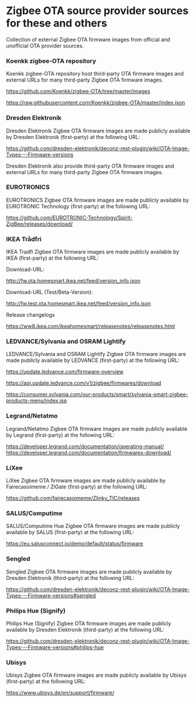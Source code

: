# Zigbee OTA source provider sources for these and others

Collection of external Zigbee OTA firmware images from official and unofficial OTA provider sources.

### Koenkk zigbee-OTA repository

Koenkk zigbee-OTA repository host third-party OTA firmware images and external URLs for many third-party Zigbee OTA firmware images.

https://github.com/Koenkk/zigbee-OTA/tree/master/images

https://raw.githubusercontent.com/Koenkk/zigbee-OTA/master/index.json

### Dresden Elektronik

Dresden Elektronik Zigbee OTA firmware images are made publicly available by Dresden Elektronik (first-party) at the following URL:

https://github.com/dresden-elektronik/deconz-rest-plugin/wiki/OTA-Image-Types---Firmware-versions

Dresden Elektronik also provide third-party OTA firmware images and external URLs for many third-party Zigbee OTA firmware images.

### EUROTRONICS

EUROTRONICS Zigbee OTA firmware images are made publicly available by EUROTRONIC Technology (first-party) at the following URL:

https://github.com/EUROTRONIC-Technology/Spirit-ZigBee/releases/download/

### IKEA Trådfri 

IKEA Tradfi Zigbee OTA firmware images are made publicly available by IKEA (first-party) at the following URL:

Download-URL: 

http://fw.ota.homesmart.ikea.net/feed/version_info.json

Download-URL (Test/Beta-Version): 

http://fw.test.ota.homesmart.ikea.net/feed/version_info.json

Release changelogs

https://ww8.ikea.com/ikeahomesmart/releasenotes/releasenotes.html

### LEDVANCE/Sylvania and OSRAM Lightify

LEDVANCE/Sylvania and OSRAM Lightify Zigbee OTA firmware images are made publicly available by LEDVANCE (first-party) at the following URL:

https://update.ledvance.com/firmware-overview

https://api.update.ledvance.com/v1/zigbee/firmwares/download

https://consumer.sylvania.com/our-products/smart/sylvania-smart-zigbee-products-menu/index.jsp

### Legrand/Netatmo

Legrand/Netatmo Zigbee OTA firmware images are made publicly available by Legrand (first-party) at the following URL:

https://developer.legrand.com/documentation/operating-manual/ https://developer.legrand.com/documentation/firmwares-download/

### LiXee

LiXee Zigbee OTA firmware images are made publicly available by Fairecasoimeme / ZiGate (first-party) at the following URL:

https://github.com/fairecasoimeme/Zlinky_TIC/releases

### SALUS/Computime

SALUS/Computime Hue Zigbee OTA firmware images are made publicly available by SALUS (first-party) at the following URL:

https://eu.salusconnect.io/demo/default/status/firmware

### Sengled

Sengled Zigbee OTA firmware images are made publicly available by Dresden Elektronik (third-party) at the following URL:

https://github.com/dresden-elektronik/deconz-rest-plugin/wiki/OTA-Image-Types---Firmware-versions#sengled

### Philips Hue (Signify)

Philips Hue (Signify) Zigbee OTA firmware images are made publicly available by Dresden Elektronik (third-party) at the following URL:

https://github.com/dresden-elektronik/deconz-rest-plugin/wiki/OTA-Image-Types---Firmware-versions#philips-hue

### Ubisys

Ubisys Zigbee OTA firmware images are made publicly available by Ubisys (first-party) at the following URL:

https://www.ubisys.de/en/support/firmware/
